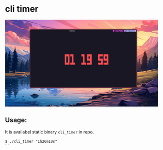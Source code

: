 # cli timer

![](assets/screenshot.png)

## Usage:

It is availabel static binary `cli_timer` in repo.

```shell
$ ./cli_timer "1h20m10s"
``
